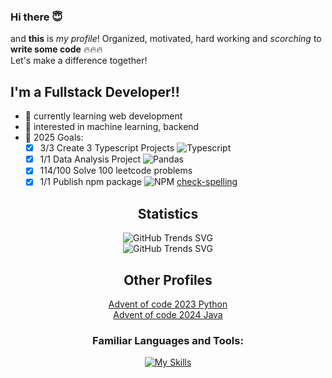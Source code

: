 ### Hi there 😇

and **this** is *my profile*! Organized, motivated, hard working and *scorching* to **write some code** 🔥🔥🔥<br>
Let's make a difference together!

<p></p>

## I'm a Fullstack Developer!!
- 🌱 currently learning web development
- 🤔 interested in machine learning, backend
- 🥅 2025 Goals:
  - [x] 3/3 Create 3 Typescript Projects ![Typescript](https://img.shields.io/badge/Typescript-black?style=for-the-badge&logo=typescript)
  - [x] 1/1 Data Analysis Project ![Pandas](https://img.shields.io/badge/Pandas-black?style=for-the-badge&logo=pandas)
  - [x] 114/100 Solve 100 leetcode problems
  - [x] 1/1 Publish npm package ![NPM](https://img.shields.io/badge/Npm-black?style=for-the-badge&logo=npm) [check-spelling](https://www.npmjs.com/package/check-spelling)
<div align="center">
  
## Statistics
![GitHub Trends SVG](https://api.githubtrends.io/user/svg/nxtperfect/langs?time_range=one_year&include_private=True&loc_metric=changed&theme=dark)<br>
![GitHub Trends SVG](https://api.githubtrends.io/user/svg/nxtperfect/repos?time_range=one_year&group=other&loc_metric=changed&theme=dark)<br>

## Other Profiles
[Advent of code 2023 Python](https://github.com/miloszmilo/advent_of_code_2023)<br>
[Advent of code 2024 Java](https://github.com/miloszmilo/advent_2024)<br>

<p></p>

### Familiar Languages and Tools:
[![My Skills](https://skillicons.dev/icons?i=js,ts,html,css,python,react,next,sass,tailwind,mysql,postgres,sqlite,nodejs,bun,figma,git,neovim,linux&perline=6)](https://skillicons.dev)

</div>
